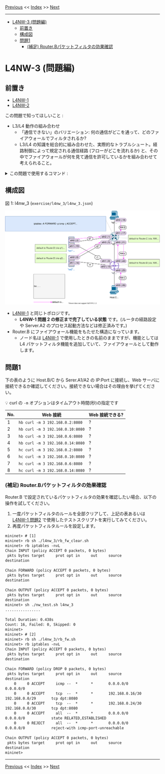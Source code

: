 <!-- HEADER -->
[Previous](../l2nw_3/l2nw_3ans.md) << [Index](../index.md) >> [Next](../l4nw_3/l4nw_3ans.md)

---
<!-- /HEADER -->

<!-- TOC -->

- [L4NW-3 (問題編)](#l4nw-3-問題編)
  - [前置き](#前置き)
  - [構成図](#構成図)
  - [問題1](#問題1)
    - [(補足) Router.Bパケットフィルタの効果確認](#補足-routerbパケットフィルタの効果確認)

<!-- /TOC -->

# L4NW-3 (問題編)

## 前置き

- [L4NW-1](../l4nw_1/l4nw_1.md)
- [L4NW-2](../l4nw_2/l4nw_2.md)

この問題で知ってほしいこと :

* L3/L4 動作の組み合わせ
  * 「通信できない」のバリエーション: 何の通信がどこを通って、どのファイアウォールでフィルタされるか?
  * L3/L4 の知識を総合的に組み合わせた、実際的なトラブルシュート。経路制御によって規定される通信経路 (フローがどこを流れるか) と、その中でファイアウォールが何を見て通信を許可しているかを組み合わせて考えられること。

<details>

<summary>この問題で使用するコマンド :</summary>

* インタフェースの一覧表示・設定確認
  * IP アドレス一の確認
    * `ip addr show [dev インタフェース名]`
* ノード内のプロセス一覧
  * `ps -o pid,args` : `-o` 表示するフィールドの指定
    * 長い文字列が途中で削られるのを防ぎたい場合は `--width 100` のように最大幅を数字で指定する
* ノード内でオープンされているポートの一覧
  * `ss -ltn` : `-l` (listen), `-t` (tcp), `-n` (numeric), オプションは適宜選択すること
* ルーティングテーブルの確認
  * `ip route`
* L3 の通信確認
  * `ping 宛先IPアドレス` (オプション `-c N` は送信するパケット数を指定します。)
* L3 通信経路の確認
  * `traceroute 宛先IPアドレス`
+ L4 の通信確認 (:white_check_mark: 演習内では L4 はすべて Web サーバになっています)
  * `curl URL`
* Firewall パケットフィルタルールの一覧表示
  * `iptables -nvL`: オプション `--line-numbers` で行番号表示
* パケットキャプチャ (必要に応じて)
  * `tcpdump -l [-i インタフェース名]` : オプション `-l` がないとリアルタイムに表示されません。

</details>

## 構成図

図 1: l4nw_3 (`exercise/l4nw_3/l4nw_3.json`)

![Topology](topology.drawio.svg)

* [L4NW-1](../l4nw_1/l4nw_1.md) と同じトポロジです。
  * **L4NW-1 問題 2 の修正まで完了している状態** です。(ルータの経路設定や Server.A2 のプロセス起動方法などは修正済みです。)
* Router.B にファイアウォール機能をもたせた構造になっています。
  * ノード名は [L4NW-1](../l4nw_1/l4nw_1.md) で使用したときの名前のままですが、機能としては L4 パケットフィルタ機能を追加していて、ファイアウォールとして動作します。

## 問題1

下の表のように Host.B/C から Serer.A1/A2 の IP:Port に接続し、Web サーバに接続できるか確認してください。接続できない場合はその理由を挙げてください。

:bulb: curl の `-m` オプションはタイムアウト時間(秒)の指定です

|No.| Web 接続                       |Web 接続できる?|
|---|--------------------------------|---------------|
| 1 |`hb curl -m 3 192.168.0.2:8080` | ? |
| 2 |`hb curl -m 3 192.168.0.10:8080`| ? |
| 3 |`hb curl -m 3 192.168.0.6:8080` | ? |
| 4 |`hb curl -m 3 192.168.0.14:8080`| ? |
| 5 |`hc curl -m 3 192.168.0.2:8080` | ? |
| 6 |`hc curl -m 3 192.168.0.10:8080`| ? |
| 7 |`hc curl -m 3 192.168.0.6:8080` | ? |
| 8 |`hc curl -m 3 192.168.0.14:8080`| ? |

### (補足) Router.Bパケットフィルタの効果確認

Router.B で設定されているパケットフィルタの効果を確認したい場合、以下の操作を試してください。

1. 一度パケットフィルタのルールを全部クリアして、上記の表あるいは [L4NW-1 問題2](../l4nw_1/l4nw_1.md) で使用したテストスクリプトを実行してみてください。
2. 再度パケットフィルタルールを設定します。

```text
mininet> # [1]
mininet> rb sh ./l4nw_3/rb_fw_clear.sh
mininet> rb iptables -nvL
Chain INPUT (policy ACCEPT 0 packets, 0 bytes)
 pkts bytes target     prot opt in     out     source               destination

Chain FORWARD (policy ACCEPT 0 packets, 0 bytes)
 pkts bytes target     prot opt in     out     source               destination

Chain OUTPUT (policy ACCEPT 0 packets, 0 bytes)
 pkts bytes target     prot opt in     out     source               destination
mininet> sh ./nw_test.sh l4nw_3
................

Total Duration: 0.438s
Count: 16, Failed: 0, Skipped: 0
mininet> 
mininet> # [2]
mininet> rb sh ./l4nw_3/rb_fw.sh
mininet> rb iptables -nvL
Chain INPUT (policy ACCEPT 0 packets, 0 bytes)
 pkts bytes target     prot opt in     out     source               destination

Chain FORWARD (policy DROP 0 packets, 0 bytes)
 pkts bytes target     prot opt in     out     source               destination
    0     0 ACCEPT     icmp --  *      *       0.0.0.0/0            0.0.0.0/0
    0     0 ACCEPT     tcp  --  *      *       192.168.0.16/30      192.168.0.0/29       tcp dpt:8080
    0     0 ACCEPT     tcp  --  *      *       192.168.0.24/30      192.168.0.0/30       tcp dpt:8080
    0     0 ACCEPT     all  --  *      *       0.0.0.0/0            0.0.0.0/0            state RELATED,ESTABLISHED
    0     0 REJECT     all  --  *      *       0.0.0.0/0            0.0.0.0/0            reject-with icmp-port-unreachable

Chain OUTPUT (policy ACCEPT 0 packets, 0 bytes)
 pkts bytes target     prot opt in     out     source               destination
mininet> 
```

<!-- FOOTER -->

---

[Previous](../l2nw_3/l2nw_3ans.md) << [Index](../index.md) >> [Next](../l4nw_3/l4nw_3ans.md)
<!-- /FOOTER -->

